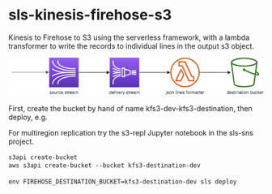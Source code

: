 # sls-kinesis-firehose-s3

Kinesis to Firehose to S3 using the serverless framework, with a lambda transformer to write the records to individual lines in the output s3 object.

![firehose piping data from kinesis to s3 with a lambda function transforming the data to json lines format](./kinesis-firehose-s3.png)

First, create the bucket by hand of name kfs3-dev-kfs3-destination, then deploy, e.g.

For multiregion replication try the s3-repl Jupyter notebook in the sls-sns project.

```
s3api create-bucket 
aws s3api create-bucket --bucket kfs3-destination-dev

env FIREHOSE_DESTINATION_BUCKET=kfs3-destination-dev sls deploy
```

